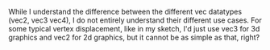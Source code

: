 While I understand the difference between the different vec datatypes (vec2, vec3 vec4), I do not entirely understand their different use cases. For some typical vertex displacement, like in my sketch, I'd just use vec3 for 3d graphics and vec2 for 2d graphics, but it cannot be as simple as that, right?